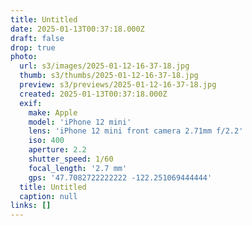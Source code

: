 ```yaml
---
title: Untitled
date: 2025-01-13T00:37:18.000Z
draft: false
drop: true
photo:
  url: s3/images/2025-01-12-16-37-18.jpg
  thumb: s3/thumbs/2025-01-12-16-37-18.jpg
  preview: s3/previews/2025-01-12-16-37-18.jpg
  created: 2025-01-13T00:37:18.000Z
  exif:
    make: Apple
    model: 'iPhone 12 mini'
    lens: 'iPhone 12 mini front camera 2.71mm f/2.2'
    iso: 400
    aperture: 2.2
    shutter_speed: 1/60
    focal_length: '2.7 mm'
    gps: '47.7082722222222 -122.251069444444'
  title: Untitled
  caption: null
links: []
---
```


